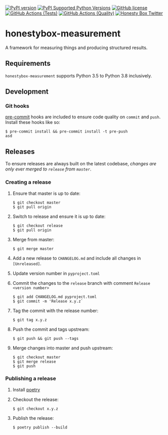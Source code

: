 [![PyPI version](https://badge.fury.io/py/honestybox-measurement.svg)](https://badge.fury.io/py/honestybox-measurement)
[![PyPI Supported Python Versions](https://img.shields.io/pypi/pyversions/honestybox-measurement.svg)](https://pypi.python.org/pypi/honestybox-measurement/)
[![GitHub license](https://img.shields.io/github/license/honesty-box/honestybox-measurement)](https://github.com/honesty-box/honestybox-measurement/blob/master/LICENSE)
[![GitHub Actions (Tests)](https://github.com/honesty-box/honestybox-measurement/workflows/Tests/badge.svg)](https://github.com/honesty-box/honestybox-measurement)
[![GitHub Actions (Quality)](https://github.com/honesty-box/honestybox-measurement/workflows/Quality/badge.svg)](https://github.com/honesty-box/honestybox-measurement)
[![Honesty Box Twitter](https://img.shields.io/twitter/follow/honestybox?style=social)](https://twitter.com/honestybox)

# honestybox-measurement

A framework for measuring things and producing structured results.

## Requirements

`honestybox-measurement` supports Python 3.5 to Python 3.8 inclusively.

## Development

### Git hooks

[pre-commit](https://pre-commit.com/) hooks are included to ensure code quality
on `commit` and `push`. Install these hooks like so:

```shell script
$ pre-commit install && pre-commit install -t pre-push
asd
```

## Releases

To ensure releases are always built on the latest codebase, *changes are only ever merged to `release` from `master`*.

### Creating a release
1. Ensure that master is up to date:

    ```shell script
    $ git checkout master
    $ git pull origin
    ```

2. Switch to release and ensure it is up to date:

    ```shell script
    $ git checkout release
    $ git pull origin
    ```

3. Merge from master:

    ```shell script
    $ git merge master
    ```

4. Add a new release to `CHANGELOG.md` and include all changes in `[Unreleased]`.

5. Update version number in `pyproject.toml`

6. Commit the changes to the `release` branch with comment `Release <version number>`

    ```shell script
    $ git add CHANGELOG.md pyproject.toml
    $ git commit -m 'Release x.y.z`
    ```

7. Tag the commit with the release number:

    ```shell script
    $ git tag x.y.z
    ```

8. Push the commit and tags upstream:

    ```shell script
    $ git push && git push --tags
    ```

9. Merge changes into master and push upstream:

    ```shell script
    $ git checkout master
    $ git merge release
    $ git push
    ```


### Publishing a release

1. Install [poetry](https://poetry.eustace.io)

2. Checkout the release:

    ```shell script
    $ git checkout x.y.z
    ```

3. Publish the release:

    ```shell script
    $ poetry publish --build
    ```
